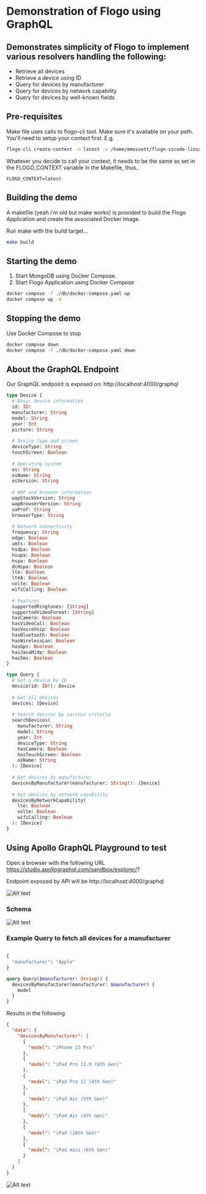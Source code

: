 # Demonstration of Flogo using GraphQL

## Demonstrates simplicity of Flogo to implement various resolvers handling the following:

* Retrieve all devices
* Retrieve a device using ID
* Query for devices by manufacturer
* Query for devices by network capability
* Query for devices by well-known fields

## Pre-requisites

Make file uses calls to flogo-cli tool. Make sure it's available on your path. You'll need to setup your context first. E.g.

```bash
flogo-cli create-context -n latest -v /home/mmussett/flogo-vscode-linux-x64-1.3.0-1008.vsix --set-default
```

Whatever you decide to call your context, it needs to be the same as set in the FLOGO_CONTEXT variable in the Makefile, thus..

```
FLOGO_CONTEXT=latest
```

## Building the demo

A makefile (yeah i'm old but make works) is provided to build the Flogo Application and create the associated Docker Image.

Run make with the build target...
```bash
make build
```


## Starting the demo

1) Start MongoDB using Docker Compose.
2) Start Flogo Application using Docker Compose

```bash
docker compose -f ./db/docker-compose.yaml up
docker compose up -d
```

## Stopping the demo

Use Docker Compose to stop

```bash
docker compose down
docker compose -f ./db/docker-compose.yaml down
```


## About the GraphQL Endpoint

Our GraphQL endpoint is exposed on: http://localhost:4000/graphql




```graphql
type Device {
  # Basic device information
  id: ID!
  manufacturer: String
  model: String
  year: Int
  picture: String
  
  # Device type and screen
  deviceType: String
  touchScreen: Boolean
  
  # Operating system
  os: String
  osName: String
  osVersion: String
  
  # WAP and browser information
  wapStackVersion: String
  wapBrowserVersion: String
  uaProf: String
  browserType: String
  
  # Network connectivity
  frequency: String
  edge: Boolean
  umts: Boolean
  hsdpa: Boolean
  hsupa: Boolean
  hspa: Boolean
  dcHspa: Boolean
  lte: Boolean
  lteA: Boolean
  volte: Boolean
  wifiCalling: Boolean
  
  # Features
  supportedRingtones: [String]
  supportedVideoFormat: [String]
  hasCamera: Boolean
  hasVideoCall: Boolean
  hasVoiceVoip: Boolean
  hasBluetooth: Boolean
  hasWirelessLan: Boolean
  hasGps: Boolean
  hasJavaMidp: Boolean
  hasSms: Boolean
}

type Query {
  # Get a device by ID
  device(id: ID!): Device
  
  # Get all devices
  devices: [Device]
  
  # Search devices by various criteria
  searchDevices(
    manufacturer: String
    model: String
    year: Int
    deviceType: String
    hasCamera: Boolean
    hasTouchScreen: Boolean
    osName: String
  ): [Device]
  
  # Get devices by manufacturer
  devicesByManufacturer(manufacturer: String!): [Device]
  
  # Get devices by network capability
  devicesByNetworkCapability(
    lte: Boolean
    volte: Boolean
    wifiCalling: Boolean
  ): [Device]
}
```


## Using Apollo GraphQL Playground to test

Open a browser with the following URL https://studio.apollographql.com/sandbox/explorer/?

Endpoint exposed by API will be http://localhost:4000/graphql

![Alt text](./docs/connectionSettings.png)


### Schema

![Alt text](./docs/schema.png)


### Example Query to fetch all devices for a manufacturer

```graphql

{
  "manufacturer": "Apple"
}

query Query($manufacturer: String!) {
  devicesByManufacturer(manufacturer: $manufacturer) {
    model
  }
}
```

Results in the following

```json
{
  "data": {
    "devicesByManufacturer": [
      {
        "model": "iPhone 15 Pro"
      },
      {
        "model": "iPad Pro 12.9 (6th Gen)"
      },
      {
        "model": "iPad Pro 11 (4th Gen)"
      },
      {
        "model": "iPad Air (5th Gen)"
      },
      {
        "model": "iPad Air (4th Gen)"
      },
      {
        "model": "iPad (10th Gen)"
      },
      {
        "model": "iPad mini (6th Gen)"
      }
    ]
  }
}
```


![Alt text](./docs/devicesByManufacturer.png)
